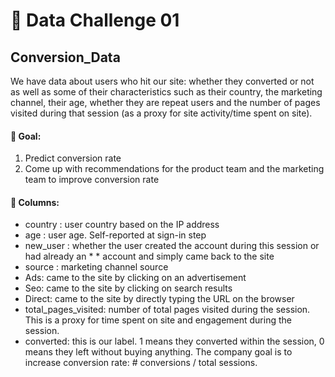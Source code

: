 # 🌸 Data Challenge 01
##  Conversion_Data

We have data about users who hit our site: whether they converted or not as well as some of their characteristics such as their country, the marketing channel, their age, whether they are repeat users and the number of pages visited during that session (as a proxy for site activity/time spent on site).

#### 🌻 Goal:
1. Predict conversion rate
2. Come up with recommendations for the product team and the marketing team to improve conversion rate

#### 🌻 Columns:
* country : user country based on the IP address
* age : user age. Self-reported at sign-in step
* new_user : whether the user created the account during this session or had already an * * account and simply came back to the site
* source : marketing channel source
* Ads: came to the site by clicking on an advertisement
* Seo: came to the site by clicking on search results
* Direct: came to the site by directly typing the URL on the browser
* total_pages_visited: number of total pages visited during the session. This is a proxy for time spent on site and engagement during the session.
* converted: this is our label. 1 means they converted within the session, 0 means they left without buying anything. The company goal is to increase conversion rate: # conversions / total sessions.
